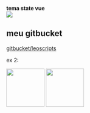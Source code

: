 <b>tema state vue </b> <br>
![ ](https://github-profile-summary-cards.vercel.app/api/cards/profile-details?username=LeoScripts&theme=vue)

## meu gitbucket
[gitbucket/leoscripts](https://bitbucket.org/leoscripts/)



ex 2:

<div>
 <p> <img  height="100em" src="https://github-readme-stats.vercel.app/api?username=LeoScripts&show_icons=true&theme=dark&include_all_commits=false&count_private=true"/>   
   <img  height="100em" src="https://github-readme-stats.vercel.app/api/top-langs/?username=LeoScripts&layout=compact&langs_count=7&theme=dark"/></p>
</div>
